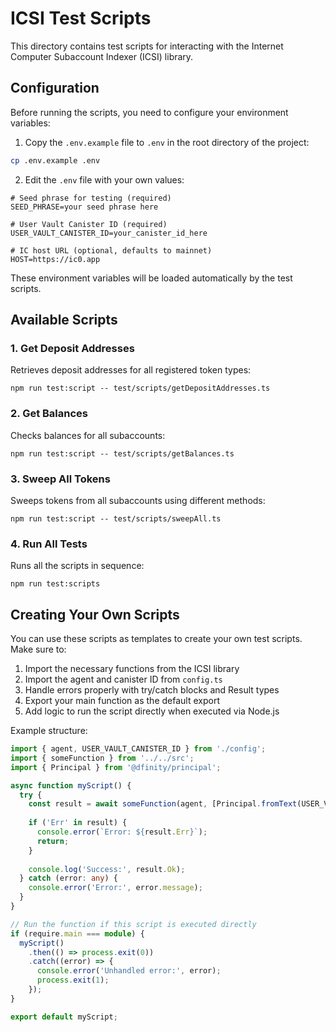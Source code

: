 # ICSI Test Scripts

This directory contains test scripts for interacting with the Internet Computer Subaccount Indexer (ICSI) library.

## Configuration

Before running the scripts, you need to configure your environment variables:

1. Copy the `.env.example` file to `.env` in the root directory of the project:

```bash
cp .env.example .env
```

2. Edit the `.env` file with your own values:

```
# Seed phrase for testing (required)
SEED_PHRASE=your seed phrase here

# User Vault Canister ID (required)
USER_VAULT_CANISTER_ID=your_canister_id_here

# IC host URL (optional, defaults to mainnet)
HOST=https://ic0.app
```

These environment variables will be loaded automatically by the test scripts.

## Available Scripts

### 1. Get Deposit Addresses

Retrieves deposit addresses for all registered token types:

```
npm run test:script -- test/scripts/getDepositAddresses.ts
```

### 2. Get Balances

Checks balances for all subaccounts:

```
npm run test:script -- test/scripts/getBalances.ts
```

### 3. Sweep All Tokens

Sweeps tokens from all subaccounts using different methods:

```
npm run test:script -- test/scripts/sweepAll.ts
```

### 4. Run All Tests

Runs all the scripts in sequence:

```
npm run test:scripts
```

## Creating Your Own Scripts

You can use these scripts as templates to create your own test scripts. Make sure to:

1. Import the necessary functions from the ICSI library
2. Import the agent and canister ID from `config.ts`
3. Handle errors properly with try/catch blocks and Result types
4. Export your main function as the default export
5. Add logic to run the script directly when executed via Node.js

Example structure:

```typescript
import { agent, USER_VAULT_CANISTER_ID } from './config';
import { someFunction } from '../../src';
import { Principal } from '@dfinity/principal';

async function myScript() {
  try {
    const result = await someFunction(agent, [Principal.fromText(USER_VAULT_CANISTER_ID)]);
    
    if ('Err' in result) {
      console.error(`Error: ${result.Err}`);
      return;
    }
    
    console.log('Success:', result.Ok);
  } catch (error: any) {
    console.error('Error:', error.message);
  }
}

// Run the function if this script is executed directly
if (require.main === module) {
  myScript()
    .then(() => process.exit(0))
    .catch((error) => {
      console.error('Unhandled error:', error);
      process.exit(1);
    });
}

export default myScript;
```